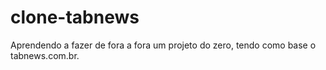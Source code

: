# clone-tabnews
Aprendendo a fazer de fora a fora um projeto do zero, tendo como base o tabnews.com.br.
